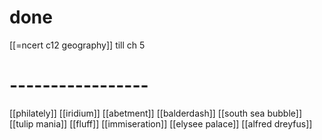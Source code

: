 # done
[[=ncert c12 geography]] till ch 5
# -----------------
[[philately]]
[[iridium]]
[[abetment]]
[[balderdash]]
[[south sea bubble]]
[[tulip mania]]
[[fluff]]
[[immiseration]]
[[elysee palace]]
[[alfred dreyfus]]